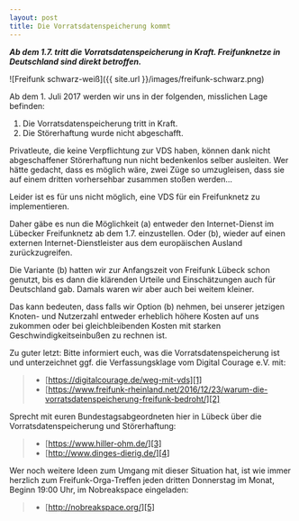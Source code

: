 ```yaml
---
layout: post
title: Die Vorratsdatenspeicherung kommt
---
```


***Ab dem 1.7. tritt die Vorratsdatenspeicherung in Kraft. Freifunknetze in Deutschland sind direkt betroffen.***

<!--more-->

![Freifunk schwarz-weiß]({{ site.url }}/images/freifunk-schwarz.png)

Ab dem 1. Juli 2017 werden wir uns in der folgenden, misslichen Lage
befinden:

1. Die Vorratsdatenspeicherung tritt in Kraft.
2. Die Störerhaftung wurde nicht abgeschafft.

Privatleute, die keine Verpflichtung zur VDS haben, können dank nicht
abgeschaffener Störerhaftung nun nicht bedenkenlos selber ausleiten.
Wer hätte gedacht, dass es möglich wäre, zwei Züge so
umzugleisen, dass sie auf einem dritten vorhersehbar
zusammen stoßen werden...


Leider ist es für uns nicht möglich, eine VDS für ein
Freifunknetz zu implementieren.

Daher gäbe es nun die Möglichkeit (a) entweder den Internet-Dienst
im Lübecker Freifunknetz ab dem 1.7. einzustellen. Oder (b),
wieder auf einen externen Internet-Dienstleister aus dem
europäischen Ausland zurückzugreifen.

Die Variante (b) hatten wir zur Anfangszeit von Freifunk Lübeck
schon genutzt, bis es dann die klärenden Urteile und
Einschätzungen auch für Deutschland gab. Damals waren wir aber
auch bei weitem kleiner.

Das kann bedeuten, dass falls wir Option (b) nehmen, bei unserer
jetzigen Knoten- und Nutzerzahl entweder erheblich höhere Kosten
auf uns zukommen oder bei gleichbleibenden Kosten mit starken
Geschwindigkeitseinbußen zu rechnen ist.


Zu guter letzt: Bitte informiert euch, was die
Vorratsdatenspeicherung ist und unterzeichnet ggf. die
Verfassungsklage vom Digital Courage e.V. mit:

> * [https://digitalcourage.de/weg-mit-vds][1]
> * [https://www.freifunk-rheinland.net/2016/12/23/warum-die-vorratsdatenspeicherung-freifunk-bedroht/][2]

Sprecht mit euren Bundestagsabgeordneten hier in Lübeck über
die Vorratsdatenspeicherung und Störerhaftung:

> * [https://www.hiller-ohm.de/][3]
> * [http://www.dinges-dierig.de/][4]

Wer noch weitere Ideen zum Umgang mit dieser Situation hat, ist
wie immer herzlich zum Freifunk-Orga-Treffen jeden dritten
Donnerstag im Monat, Beginn 19:00 Uhr, im Nobreakspace
eingeladen:

> * [http://nobreakspace.org/][5]


[1]:https://digitalcourage.de/weg-mit-vds
[2]:https://www.freifunk-rheinland.net/2016/12/23/warum-die-vorratsdatenspeicherung-freifunk-bedroht/
[3]:https://www.hiller-ohm.de/
[4]:http://www.dinges-dierig.de/
[5]:http://nobreakspace.org/
